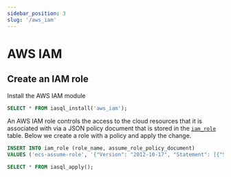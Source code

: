 ```yaml
---
sidebar_position: 3
slug: '/aws_iam'
---
```


# AWS IAM

## Create an IAM role

Install the AWS IAM module

```sql
SELECT * FROM iasql_install('aws_iam');
```

An AWS IAM role controls the access to the cloud resources that it is associated with via a JSON policy document that is stored in the [`iam_role`](https://dbdocs.io/iasql/iasql?table=iam_role&schema=public&view=table_structure) table. Below we create a role with a policy and apply the change.

```sql TheButton
INSERT INTO iam_role (role_name, assume_role_policy_document)
VALUES ('ecs-assume-role', '{"Version": "2012-10-17", "Statement": [{"Sid": "", "Effect": "Allow", "Principal": {"Service": "ecs-tasks.amazonaws.com"},"Action": "sts:AssumeRole"}]}');

SELECT * FROM iasql_apply();
```
